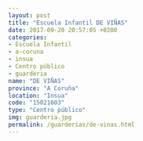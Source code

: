 ```yaml
---
layout: post
title: "Escuela Infantil DE VIÑAS"
date: 2017-09-20 20:57:05 +0200
categories:
- Escuela Infantil
- a-coruna
- insua
- Centro público
- guarderia
name: "DE VIÑAS"
province: "A Coruña"
location: "Insua"
code: "15021603"
type: "Centro público"
img: guarderia.jpg
permalink: /guarderias/de-vinas.html
---
```

